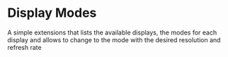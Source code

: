 # Display Modes

A simple extensions that lists the available displays, the modes for each display and allows to change to the mode with the desired resolution and refresh rate